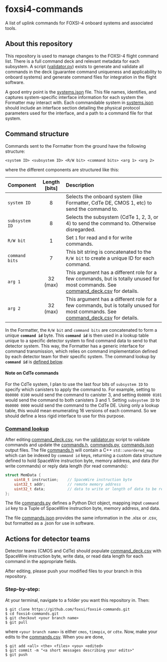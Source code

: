 # foxsi4-commands
A list of uplink commands for FOXSI-4 onboard systems and associated tools.

## About this repository

This repository is used to manage changes to the FOXSI-4 flight command list. There is a full command deck and relevant metadata for each subsystem. A script ([validator.py](validator.py)) exists to generate and validate all commands in the deck (guarantee command uniqueness and applicability to onboard systems) and generate command files for integration in the flight software.

A good entry point is the [systems.json](systems.json) file. This file names, identifies, and captures system-specific interface information for each system the Formatter may interact with. Each commandable system in [systems.json](systems.json) should include an interface section detailing the physical protocol parameters used for the interface, and a path to a command file for that system.

## Command structure

Commands sent to the Formatter from the ground have the following structure:

```
<system ID> <subsystem ID> <R/W bit> <command bits> <arg 1> <arg 2>
```

where the different components are structured like this:

| Component     | Length [bits]     | Description |
|:--------------|:-----------------:|:------------|
| `system ID`   | 8                 | Selects the onboard system (like Formatter, CdTe DE, CMOS 1, etc) to send the command to. |
| `subsystem ID`| 8                 | Selects the subsystem (CdTe 1, 2, 3, or 4) to send the command to. Otherwise disregarded. |
| `R/W bit`     | 1                 | Set `1` for read and `0` for write commands. |
| `command bits`| 7                 | This bit string is concatenated to the `R/W bit` to create a unique ID for each command. |
| `arg 1`       | 32 (max)          | This argument has a different role for a few commands, but is totally unused for most commands. See [command_deck.csv](command_deck.csv) for details. |
| `arg 2`       | 32 (max)          | This argument has a different role for a few commands, but is totally unused for most commands. See [command_deck.csv](command_deck.csv) for details. |

In the Formatter, the `R/W bit` and `command bits` are concatenated to form a unique **`command id`** byte. This **`command id`** is then used in a lookup table unique to a specific detector system to find command data to send to that detector system. This way, the Formatter has a generic interface for command transmission, which relies on command implementation defined by each detector team for their specific system. The command lookup by **`command id`** is [defined below](lookup_section).

#### Note on CdTe commands

For the CdTe system, I  plan to use the last four bits of `subsystem ID` to specify which canisters to apply the command to. For example, setting to `0b0000 0100` would send the command to canister 3, and setting `0b0000 0101` would send the command to both canisters 3 and 1. Setting `subsystem ID` to `0b0000 0000` would send the command to the CdTe DE. Using only a lookup table, this would mean enumerating 16 versions of each command. So we should define a less rigid interface to use for this purpose.

### [Command lookup](#lookup_section)

After editing [command_deck.csv](command_deck.csv), run the [validator.py](validator.py) script to validate commands and update the [commands.h](commands.h), [commands.py](commands.py), [commands.json](commands.json) output files. The file [commands.h](commands.h) will contain a C++ `std::unordered_map` which can be indexed by `command id` keys, returning a custom data structure defined to hold SpaceWire instruction byte, memory address, and data (for write commands) or reply data length (for read commands): 

```C++
struct MemData {
    uint8_t instruction;    // SpaceWire instruction byte
    uint32_t addr;          // remote memory address
    uint32_t data;          // data to write or length of data to be read
};
```

The file [commands.py](commands.py) defines a Python Dict object, mapping input `command id` key to a Tuple of SpaceWire instruction byte, memory address, and data.

The file [commands.json](commands.json) provides the same information in the .xlsx or .csv, but formatted as a .json for use in software.

## Actions for detector teams

Detector teams (CMOS and CdTe) should populate [command_deck.csv](commands.csv) with SpaceWire instruction byte, write data, or read data length for each command in the appropriate fields. 

After editing, please push your modified files to your branch in this repository.

### Step-by-step:

At your terminal, navigate to a folder you want this repository in. Then:

```console
$ git clone https://github.com/foxsi/foxsi4-commands.git
$ cd foxsi4-commands.git
$ git checkout <your branch name>
$ git pull
```

where `<your branch name>` is either `cmos`, `timepix`, or `cdte`. Now, make your edits to the [commands.csv](commands.csv). When you are done, 

```console
$ git add <all> <the> <files> <you> <edited>
$ git commit -m "<a short messages describing your edits>"
$ git push
```